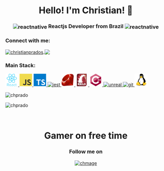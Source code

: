 <h1 align="center">Hello! I'm Christian! 👋</h1>
<h3 align="center">
  <img align="center" src="https://reactnative.dev/img/header_logo.svg" alt="reactnative" width="40" height="40"/>
  Reactjs Developer from Brazil
  <img align="center" src="https://reactnative.dev/img/header_logo.svg" alt="reactnative" width="40" height="40"/>
</h3>

<h3 align="left">Connect with me:</h3>
<p align="left">
  <a href="https://linkedin.com/in/christianprados" target="blank">
    <img align="center" src="https://raw.githubusercontent.com/rahuldkjain/github-profile-readme-generator/master/src/images/icons/Social/linked-in-alt.svg" alt="christianprados" height="30" width="40" />
  </a>

  <a href = "mailto:christianprado.contato@gmail.com">
    <img align="center" src="https://ssl.gstatic.com/ui/v1/icons/mail/rfr/logo_gmail_lockup_dark_1x_r2.png" target="_blank" height="30">
  </a>
</p>

<h3 align="left">Main Stack:</h3>
<p align="left">
  <a href="https://reactjs.org/" target="_blank">
    <img src="https://raw.githubusercontent.com/devicons/devicon/master/icons/react/react-original-wordmark.svg" alt="react" width="40" height="40"/>
  </a>

  <a href="https://developer.mozilla.org/en-US/docs/Web/JavaScript" target="_blank">
    <img src="https://raw.githubusercontent.com/devicons/devicon/master/icons/javascript/javascript-original.svg" alt="javascript" width="40" height="40"/>
  </a>

  <a href="https://www.typescriptlang.org/" target="_blank">
    <img src="https://raw.githubusercontent.com/devicons/devicon/master/icons/typescript/typescript-original.svg" alt="typescript" width="40" height="40"/>
  </a>

  <a href="https://jestjs.io" target="_blank">
    <img src="https://www.vectorlogo.zone/logos/jestjsio/jestjsio-icon.svg" alt="jest" width="40" height="40"/>
  </a>

  <a href="https://www.ruby-lang.org/en/" target="_blank">
    <img src="https://raw.githubusercontent.com/devicons/devicon/master/icons/ruby/ruby-original.svg" alt="ruby" width="40" height="40"/>
  </a>

  <a href="https://rubyonrails.org" target="_blank">
    <img src="https://raw.githubusercontent.com/devicons/devicon/master/icons/rails/rails-original-wordmark.svg" alt="rails" width="40" height="40"/>
  </a>

  <a href="https://www.w3schools.com/cpp/" target="_blank"> 
    <img src="https://raw.githubusercontent.com/devicons/devicon/master/icons/cplusplus/cplusplus-original.svg" alt="cplusplus" width="40" height="40"/>
  </a>
  
  <a href="https://unrealengine.com/" target="_blank">
    <img src="https://raw.githubusercontent.com/kenangundogan/fontisto/036b7eca71aab1bef8e6a0518f7329f13ed62f6b/icons/svg/brand/unreal-engine.svg" alt="unreal" width="40" height="40"/>
  </a>

  <a href="https://git-scm.com/" target="_blank">
    <img src="https://www.vectorlogo.zone/logos/git-scm/git-scm-icon.svg" alt="git" width="40" height="40"/>
  </a>

  <a href="https://www.linux.org/" target="_blank">
    <img src="https://raw.githubusercontent.com/devicons/devicon/master/icons/linux/linux-original.svg" alt="linux" width="40" height="40"/>
  </a>
</p>

<p>
  <img align="center" src="https://github-readme-stats.vercel.app/api?username=chprado&show_icons=true&locale=en" alt="chprado" />
</p>

<p>
  <img align="center" src="https://github-readme-stats.vercel.app/api/top-langs?username=chprado&show_icons=true&locale=en&layout=compact" alt="chprado" />
</p>

<br>
<h1 align="center">Gamer on free time</h1>
<h3 align="center">Follow me on</h3>
<p align="center">
  <a href="https://www.twitch.tv/chmage2" target="blank">
    <img align="center" src="https://upload.wikimedia.org/wikipedia/commons/c/c6/Twitch_logo_%28wordmark_only%29.svg" alt="chmage" height="60" />
  </a>
</p>
